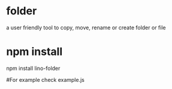 # folder
a user friendly tool to copy, move, rename or create folder or file 
# npm install
npm install lino-folder

#For example 
check example.js
